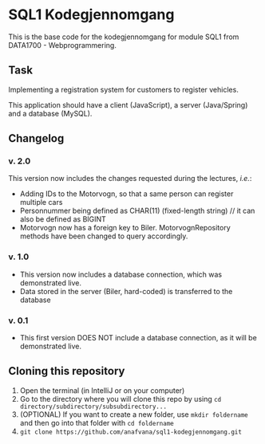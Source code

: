 # SQL1 Kodegjennomgang

This is the base code for the kodegjennomgang for module SQL1 from DATA1700 - Webprogrammering.

## Task 
Implementing a registration system for customers to register vehicles. 

This application should have a client (JavaScript), a server (Java/Spring) and a database (MySQL).

## Changelog
### v. 2.0
This version now includes the changes requested during the lectures, *i.e.*:
- Adding IDs to the Motorvogn, so that a same person can register multiple cars
- Personnummer being defined as CHAR(11) (fixed-length string) // it can also be defined as BIGINT 
- Motorvogn now has a foreign key to Biler. MotorvognRepository methods have been changed to query accordingly.

### v. 1.0
- This version now includes a database connection, which was demonstrated live.
- Data stored in the server (Biler, hard-coded) is transferred to the database

### v. 0.1
- This first version DOES NOT include a database connection, as it will be demonstrated live. 

## Cloning this repository
1. Open the terminal (in IntelliJ or on your computer)
2. Go to the directory where you will clone this repo by using `cd directory/subdirectory/subsubdirectory...`
3. (OPTIONAL) If you want to create a new folder, use `mkdir foldername` and then go into that folder with `cd foldername`
4. `git clone https://github.com/anafvana/sql1-kodegjennomgang.git`
